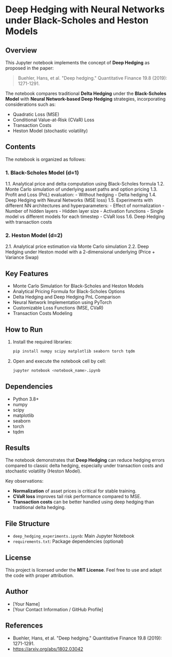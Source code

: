 # Deep Hedging with Neural Networks under Black-Scholes and Heston Models

## Overview
This Jupyter notebook implements the concept of **Deep Hedging** as proposed in the paper:

> Buehler, Hans, et al. "Deep hedging." Quantitative Finance 19.8 (2019): 1271-1291.

The notebook compares traditional **Delta Hedging** under the **Black-Scholes Model** with **Neural Network-based Deep Hedging** strategies, incorporating considerations such as:
- Quadratic Loss (MSE)
- Conditional Value-at-Risk (CVaR) Loss
- Transaction Costs
- Heston Model (stochastic volatility)

## Contents
The notebook is organized as follows:

### 1. Black-Scholes Model (d=1)
1.1. Analytical price and delta computation using Black-Scholes formula
1.2. Monte Carlo simulation of underlying asset paths and option pricing
1.3. Profit and Loss (PnL) evaluation:
    - Without hedging
    - Delta hedging
1.4. Deep Hedging with Neural Networks (MSE loss)
1.5. Experiments with different NN architectures and hyperparameters:
    - Effect of normalization
    - Number of hidden layers
    - Hidden layer size
    - Activation functions
    - Single model vs different models for each timestep
    - CVaR loss
1.6. Deep Hedging with transaction costs

### 2. Heston Model (d=2)
2.1. Analytical price estimation via Monte Carlo simulation
2.2. Deep Hedging under Heston model with a 2-dimensional underlying (Price + Variance Swap)

## Key Features
- Monte Carlo Simulation for Black-Scholes and Heston Models
- Analytical Pricing Formula for Black-Scholes Options
- Delta Hedging and Deep Hedging PnL Comparison
- Neural Network Implementation using PyTorch
- Customizable Loss Functions (MSE, CVaR)
- Transaction Costs Modeling

## How to Run
1. Install the required libraries:
    ```bash
    pip install numpy scipy matplotlib seaborn torch tqdm
    ```
2. Open and execute the notebook cell by cell:
    ```bash
    jupyter notebook <notebook_name>.ipynb
    ```

## Dependencies
- Python 3.8+
- numpy
- scipy
- matplotlib
- seaborn
- torch
- tqdm

## Results
The notebook demonstrates that **Deep Hedging** can reduce hedging errors compared to classic delta hedging, especially under transaction costs and stochastic volatility (Heston Model).

Key observations:
- **Normalization** of asset prices is critical for stable training.
- **CVaR loss** improves tail risk performance compared to MSE.
- **Transaction costs** can be better handled using deep hedging than traditional delta hedging.

## File Structure
- `deep_hedging_experiments.ipynb`: Main Jupyter Notebook
- `requirements.txt`: Package dependencies (optional)

## License
This project is licensed under the **MIT License**. Feel free to use and adapt the code with proper attribution.

## Author
- [Your Name]
- [Your Contact Information / GitHub Profile]

## References
- Buehler, Hans, et al. "Deep hedging." Quantitative Finance 19.8 (2019): 1271-1291.
- https://arxiv.org/abs/1802.03042

